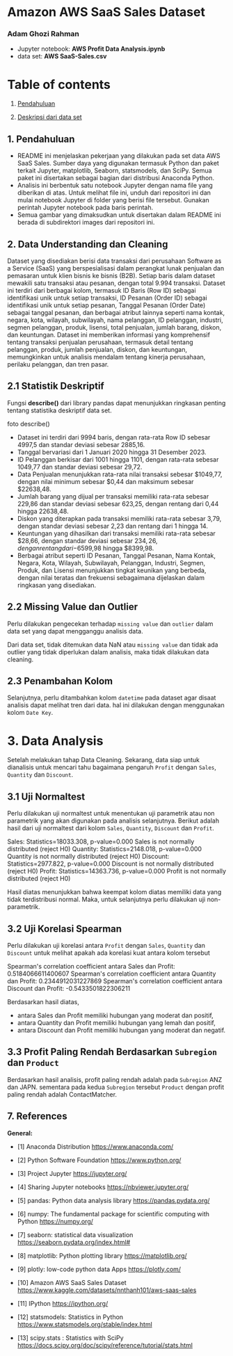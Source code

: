 # Amazon AWS SaaS Sales Dataset
### Adam Ghozi Rahman

- Jupyter notebook: **AWS Profit Data Analysis.ipynb**
- data set: **AWS SaaS-Sales.csv**

# Table of contents
1. [Pendahuluan](#introduction)

2. [Deskripsi dari data set](#section2)

## 1. Pendahuluan <a name="introduction"></a>
- README ini menjelaskan pekerjaan yang dilakukan pada set data AWS SaaS Sales. Sumber daya yang digunakan termasuk Python dan paket terkait Jupyter, matplotlib, Seaborn, statsmodels, dan SciPy. Semua paket ini disertakan sebagai bagian dari distribusi Anaconda Python.
- Analisis ini berbentuk satu notebook Jupyter dengan nama file yang diberikan di atas. Untuk melihat file ini, unduh dari repositori ini dan mulai notebook Jupyter di folder yang berisi file tersebut. Gunakan perintah Jupyter notebook pada baris perintah.
- Semua gambar yang dimaksudkan untuk disertakan dalam README ini berada di subdirektori images dari repositori ini.

##  2. Data Understanding dan Cleaning <a name="section2"></a>
Dataset yang disediakan berisi data transaksi dari perusahaan Software as a Service (SaaS) yang berspesialisasi dalam perangkat lunak penjualan dan pemasaran untuk klien bisnis ke bisnis (B2B). Setiap baris dalam dataset mewakili satu transaksi atau pesanan, dengan total 9.994 transaksi. Dataset ini terdiri dari berbagai kolom, termasuk ID Baris (Row ID) sebagai identifikasi unik untuk setiap transaksi, ID Pesanan (Order ID) sebagai identifikasi unik untuk setiap pesanan, Tanggal Pesanan (Order Date) sebagai tanggal pesanan, dan berbagai atribut lainnya seperti nama kontak, negara, kota, wilayah, subwilayah, nama pelanggan, ID pelanggan, industri, segmen pelanggan, produk, lisensi, total penjualan, jumlah barang, diskon, dan keuntungan. Dataset ini memberikan informasi yang komprehensif tentang transaksi penjualan perusahaan, termasuk detail tentang pelanggan, produk, jumlah penjualan, diskon, dan keuntungan, memungkinkan untuk analisis mendalam tentang kinerja perusahaan, perilaku pelanggan, dan tren pasar.

## 2.1 Statistik Deskriptif <a name="sec2p1"></a>
Fungsi **describe()** dari library pandas dapat menunjukkan ringkasan penting tentang statistika deskriptif data set.

foto describe()

- Dataset ini terdiri dari 9994 baris, dengan rata-rata Row ID sebesar 4997,5 dan standar deviasi sebesar 2885,16.
- Tanggal bervariasi dari 1 Januari 2020 hingga 31 Desember 2023.
- ID Pelanggan berkisar dari 1001 hingga 1101, dengan rata-rata sebesar 1049,77 dan standar deviasi sebesar 29,72.
- Data Penjualan menunjukkan rata-rata nilai transaksi sebesar $1049,77, dengan nilai minimum sebesar $0,44 dan maksimum sebesar $22638,48.
- Jumlah barang yang dijual per transaksi memiliki rata-rata sebesar 229,86 dan standar deviasi sebesar 623,25, dengan rentang dari 0,44 hingga 22638,48.
- Diskon yang diterapkan pada transaksi memiliki rata-rata sebesar 3,79, dengan standar deviasi sebesar 2,23 dan rentang dari 1 hingga 14.
- Keuntungan yang dihasilkan dari transaksi memiliki rata-rata sebesar $28,66, dengan standar deviasi sebesar $234,26, dengan rentang dari -$6599,98 hingga $8399,98.
- Berbagai atribut seperti ID Pesanan, Tanggal Pesanan, Nama Kontak, Negara, Kota, Wilayah, Subwilayah, Pelanggan, Industri, Segmen, Produk, dan Lisensi menunjukkan tingkat keunikan yang berbeda, dengan nilai teratas dan frekuensi sebagaimana dijelaskan dalam ringkasan yang disediakan.

## 2.2 Missing Value dan Outlier <a name="sec2p2"></a>
Perlu dilakukan pengecekan terhadap `missing value` dan `outlier` dalam data set yang dapat mengganggu analisis data.

Dari data set, tidak ditemukan data NaN atau `missing value` dan tidak ada outlier yang tidak diperlukan dalam analisis, maka tidak dilakukan data cleaning.

## 2.3 Penambahan Kolom

Selanjutnya, perlu ditambahkan kolom `datetime` pada dataset agar disaat analisis dapat melihat tren dari data. hal ini dilakukan dengan menggunakan kolom `Date Key`.

# 3. Data Analysis

Setelah melakukan tahap Data Cleaning. Sekarang, data siap untuk dianalisis untuk mencari tahu bagaimana pengaruh `Profit` dengan `Sales`, `Quantity` dan `Discount`. 

## 3.1 Uji Normaltest

Perlu dilakukan uji normaltest untuk menentukan uji parametrik atau non parametrik yang akan digunakan pada analisis selanjutnya. Berikut adalah hasil dari uji normaltest dari kolom `Sales`, `Quantity`, `Discount` dan `Profit`.

Sales: Statistics=18033.308, p-value=0.000
Sales is not normally distributed (reject H0)
Quantity: Statistics=2148.018, p-value=0.000
Quantity is not normally distributed (reject H0)
Discount: Statistics=2977.822, p-value=0.000
Discount is not normally distributed (reject H0)
Profit: Statistics=14363.736, p-value=0.000
Profit is not normally distributed (reject H0)

Hasil diatas menunjukkan bahwa keempat kolom diatas memiliki data yang tidak terdistribusi normal. Maka, untuk selanjutnya perlu dilakukan uji non-parametrik.

## 3.2 Uji Korelasi Spearman

Perlu dilakukan uji korelasi antara `Profit` dengan `Sales`, `Quantity` dan `Discount` untuk melihat apakah ada korelasi kuat antara kolom tersebut

Spearman's correlation coefficient antara Sales dan Profit: 0.5184066611400607
Spearman's correlation coefficient antara Quantity dan Profit: 0.2344912031227869
Spearman's correlation coefficient antara Discount dan Profit: -0.5433501822306211

Berdasarkan hasil diatas, 
* antara Sales dan Profit memiliki hubungan yang moderat dan positif,
* antara Quantity dan Profit memiliki hubungan yang lemah dan positif,
* antara Discount dan Profit memiliki hubungan yang moderat dan negatif.

## 3.3 Profit Paling Rendah Berdasarkan `Subregion` dan `Product`

Berdasarkan hasil analisis, profit paling rendah adalah pada `Subregion` ANZ dan JAPN. sementara pada kedua `Subregion` tersebut `Product` dengan profit paling rendah adalah ContactMatcher.



## 7. References

**General:**

- [1]  Anaconda Distribution
https://www.anaconda.com/

- [2] Python Software Foundation
https://www.python.org/

- [3] Project Jupyter
https://jupyter.org/

- [4] Sharing Jupyter notebooks
https://nbviewer.jupyter.org/

- [5] pandas: Python data analysis library
https://pandas.pydata.org/

- [6] numpy: The fundamental package for scientific computing with Python
https://numpy.org/

- [7] seaborn: statistical data visualization
https://seaborn.pydata.org/index.html#

- [8] matplotlib: Python plotting library
https://matplotlib.org/

- [9] plotly: low-code python data Apps
https://plotly.com/

- [10] Amazon AWS SaaS Sales Dataset
https://www.kaggle.com/datasets/nnthanh101/aws-saas-sales

- [11] IPython
https://ipython.org/

- [12] statsmodels: Statistics in Python
https://www.statsmodels.org/stable/index.html

- [13] scipy.stats : Statistics with SciPy
https://docs.scipy.org/doc/scipy/reference/tutorial/stats.html
